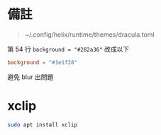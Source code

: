 # 備註

> ~/.config/helix/runtime/themes/dracula.toml

第 54 行 `background = "#282a36"` 改成以下

```toml
background = "#1e1f28"
```

避免 blur 出問題

# xclip

```bash
sudo apt install xclip
```
